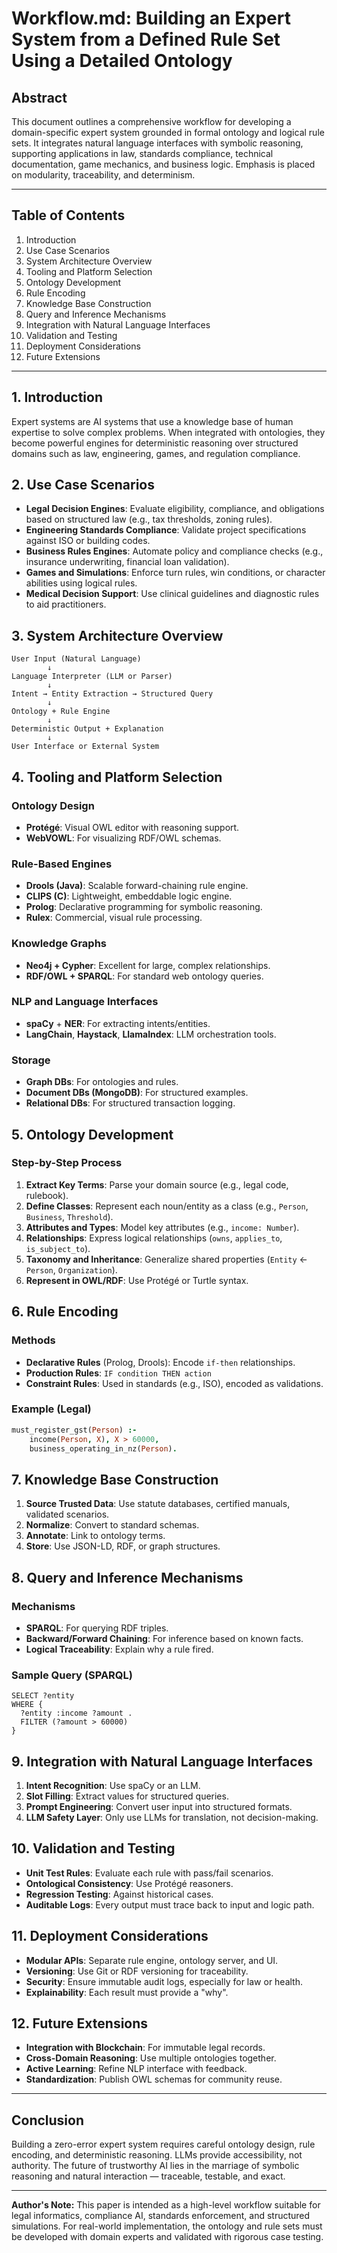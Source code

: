 # Workflow\.md: Building an Expert System from a Defined Rule Set Using a Detailed Ontology

## Abstract

This document outlines a comprehensive workflow for developing a domain-specific expert system grounded in formal ontology and logical rule sets. It integrates natural language interfaces with symbolic reasoning, supporting applications in law, standards compliance, technical documentation, game mechanics, and business logic. Emphasis is placed on modularity, traceability, and determinism.

---

## Table of Contents

1. Introduction
2. Use Case Scenarios
3. System Architecture Overview
4. Tooling and Platform Selection
5. Ontology Development
6. Rule Encoding
7. Knowledge Base Construction
8. Query and Inference Mechanisms
9. Integration with Natural Language Interfaces
10. Validation and Testing
11. Deployment Considerations
12. Future Extensions

---

## 1. Introduction

Expert systems are AI systems that use a knowledge base of human expertise to solve complex problems. When integrated with ontologies, they become powerful engines for deterministic reasoning over structured domains such as law, engineering, games, and regulation compliance.

## 2. Use Case Scenarios

- **Legal Decision Engines**: Evaluate eligibility, compliance, and obligations based on structured law (e.g., tax thresholds, zoning rules).
- **Engineering Standards Compliance**: Validate project specifications against ISO or building codes.
- **Business Rules Engines**: Automate policy and compliance checks (e.g., insurance underwriting, financial loan validation).
- **Games and Simulations**: Enforce turn rules, win conditions, or character abilities using logical rules.
- **Medical Decision Support**: Use clinical guidelines and diagnostic rules to aid practitioners.

## 3. System Architecture Overview

```text
User Input (Natural Language)
        ↓
Language Interpreter (LLM or Parser)
        ↓
Intent → Entity Extraction → Structured Query
        ↓
Ontology + Rule Engine
        ↓
Deterministic Output + Explanation
        ↓
User Interface or External System
```

## 4. Tooling and Platform Selection

### Ontology Design

- **Protégé**: Visual OWL editor with reasoning support.
- **WebVOWL**: For visualizing RDF/OWL schemas.

### Rule-Based Engines

- **Drools (Java)**: Scalable forward-chaining rule engine.
- **CLIPS (C)**: Lightweight, embeddable logic engine.
- **Prolog**: Declarative programming for symbolic reasoning.
- **Rulex**: Commercial, visual rule processing.

### Knowledge Graphs

- **Neo4j + Cypher**: Excellent for large, complex relationships.
- **RDF/OWL + SPARQL**: For standard web ontology queries.

### NLP and Language Interfaces

- **spaCy** + **NER**: For extracting intents/entities.
- **LangChain**, **Haystack**, **LlamaIndex**: LLM orchestration tools.

### Storage

- **Graph DBs**: For ontologies and rules.
- **Document DBs (MongoDB)**: For structured examples.
- **Relational DBs**: For structured transaction logging.

## 5. Ontology Development

### Step-by-Step Process

1. **Extract Key Terms**: Parse your domain source (e.g., legal code, rulebook).
2. **Define Classes**: Represent each noun/entity as a class (e.g., `Person`, `Business`, `Threshold`).
3. **Attributes and Types**: Model key attributes (e.g., `income: Number`).
4. **Relationships**: Express logical relationships (`owns`, `applies_to`, `is_subject_to`).
5. **Taxonomy and Inheritance**: Generalize shared properties (`Entity` ← `Person`, `Organization`).
6. **Represent in OWL/RDF**: Use Protégé or Turtle syntax.

## 6. Rule Encoding

### Methods

- **Declarative Rules** (Prolog, Drools): Encode `if-then` relationships.
- **Production Rules**: `IF condition THEN action`
- **Constraint Rules**: Used in standards (e.g., ISO), encoded as validations.

### Example (Legal)

```prolog
must_register_gst(Person) :-
    income(Person, X), X > 60000,
    business_operating_in_nz(Person).
```

## 7. Knowledge Base Construction

1. **Source Trusted Data**: Use statute databases, certified manuals, validated scenarios.
2. **Normalize**: Convert to standard schemas.
3. **Annotate**: Link to ontology terms.
4. **Store**: Use JSON-LD, RDF, or graph structures.

## 8. Query and Inference Mechanisms

### Mechanisms

- **SPARQL**: For querying RDF triples.
- **Backward/Forward Chaining**: For inference based on known facts.
- **Logical Traceability**: Explain why a rule fired.

### Sample Query (SPARQL)

```sparql
SELECT ?entity
WHERE {
  ?entity :income ?amount .
  FILTER (?amount > 60000)
}
```

## 9. Integration with Natural Language Interfaces

1. **Intent Recognition**: Use spaCy or an LLM.
2. **Slot Filling**: Extract values for structured queries.
3. **Prompt Engineering**: Convert user input into structured formats.
4. **LLM Safety Layer**: Only use LLMs for translation, not decision-making.

## 10. Validation and Testing

- **Unit Test Rules**: Evaluate each rule with pass/fail scenarios.
- **Ontological Consistency**: Use Protégé reasoners.
- **Regression Testing**: Against historical cases.
- **Auditable Logs**: Every output must trace back to input and logic path.

## 11. Deployment Considerations

- **Modular APIs**: Separate rule engine, ontology server, and UI.
- **Versioning**: Use Git or RDF versioning for traceability.
- **Security**: Ensure immutable audit logs, especially for law or health.
- **Explainability**: Each result must provide a "why".

## 12. Future Extensions

- **Integration with Blockchain**: For immutable legal records.
- **Cross-Domain Reasoning**: Use multiple ontologies together.
- **Active Learning**: Refine NLP interface with feedback.
- **Standardization**: Publish OWL schemas for community reuse.

---

## Conclusion

Building a zero-error expert system requires careful ontology design, rule encoding, and deterministic reasoning. LLMs provide accessibility, not authority. The future of trustworthy AI lies in the marriage of symbolic reasoning and natural interaction — traceable, testable, and exact.

---

**Author's Note:** This paper is intended as a high-level workflow suitable for legal informatics, compliance AI, standards enforcement, and structured simulations. For real-world implementation, the ontology and rule sets must be developed with domain experts and validated with rigorous case testing.

